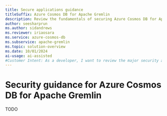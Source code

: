```yaml
---
title: Secure applications guidance
titleSuffix: Azure Cosmos DB for Apache Gremlin
description: Review the fundamentals of securing Azure Cosmos DB for Apache Gremlin using role-based access control and Microsoft Entra.
author: seesharprun
ms.author: sidandrews
ms.reviewer: iriaosara
ms.service: azure-cosmos-db
ms.subservice: apache-gremlin
ms.topic: solution-overview
ms.date: 10/01/2024
ai-usage: ai-assisted
#Customer Intent: As a developer, I want to review the major security areas related to Azure Cosmos DB for Apache Gremlin, so that I can build secure applications using the API for Apache Gremlin.
---
```


# Security guidance for Azure Cosmos DB for Apache Gremlin

TODO

